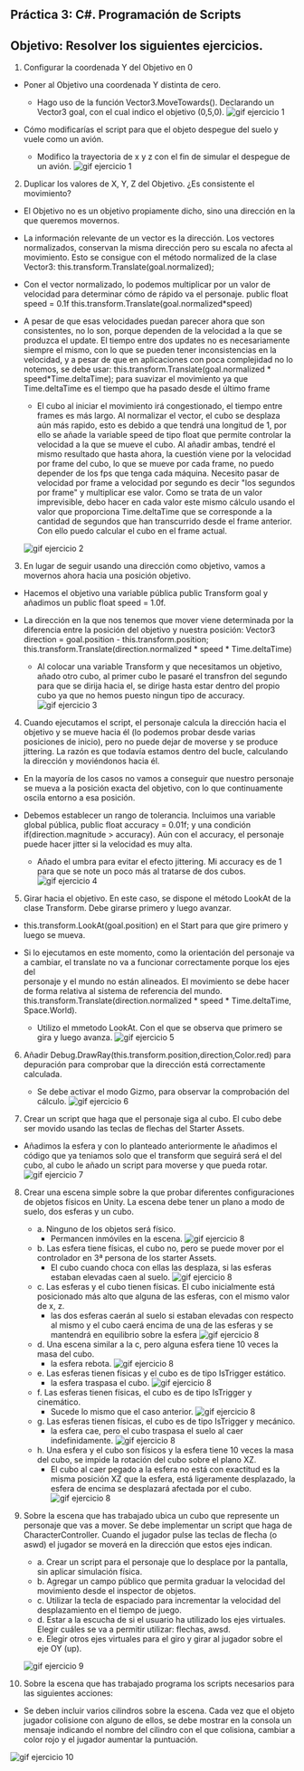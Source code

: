 ## Práctica 3: C#. Programación de Scripts
## Objetivo: Resolver los siguientes ejercicios.

1. Configurar la coordenada Y del Objetivo en 0
  - Poner al Objetivo una coordenada Y distinta de cero.
      - Hago uso de la función Vector3.MoveTowards(). Declarando un Vector3 goal, con el cual indico el objetivo (0,5,0).
      ![gif ejercicio 1](/gifs/Ejercicio1.1.gif)
      
  - Cómo modificarías el script para que el objeto despegue del suelo y vuele como un avión.
      - Modifico la trayectoria de x y z con el fin de simular el despegue de un avión.
      ![gif ejercicio 1](/gifs/Ejercicio1.2.gif)
      
2. Duplicar los valores de X, Y, Z del Objetivo. ¿Es consistente el movimiento?
  - El Objetivo no es un objetivo propiamente dicho, sino una dirección en la que queremos movernos.
  - La información relevante de un vector es la dirección. Los vectores normalizados, conservan la misma dirección pero su escala no afecta al movimiento. 
  Esto se consigue con el método normalized de la clase Vector3: this.transform.Translate(goal.normalized);
  - Con el vector normalizado, lo podemos multiplicar por un valor de velocidad para determinar cómo de rápido va el personaje. public float speed = 0.1f 
  this.transform.Translate(goal.normalized*speed)
  - A pesar de que esas velocidades puedan parecer ahora que son consistentes, no lo son, porque dependen de la velocidad a la que se produzca el update. 
  El tiempo entre dos updates no es necesariamente siempre el mismo, con lo que se pueden tener inconsistencias en la velocidad, y a pesar de que 
  en aplicaciones con poca complejidad no lo notemos, se debe usar: this.transform.Translate(goal.normalized * speed*Time.deltaTime);  para suavizar el 
  movimiento ya que Time.deltaTime es el tiempo que ha pasado desde el último frame
  
      - El cubo al iniciar el movimiento irá congestionado, el tiempo entre frames es más largo. Al normalizar el vector, el cubo se desplaza aún más rapido,
      esto es debido a que tendrá una longitud de 1, por ello se añade la variable speed de tipo float que permite controlar la velocidad a la que se mueve el cubo.
      Al añadir ambas, tendré el mismo resultado que hasta ahora, la cuestión viene por la velocidad por frame del cubo, lo que se mueve por cada frame, no puedo depender
      de los fps que tenga cada máquina. Necesito pasar de velocidad por frame a velocidad por segundo es decir "los segundos por frame" y multiplicar ese valor. Como
      se trata de un valor imprevisible, debo hacer en cada valor este mismo cálculo usando el valor que proporciona Time.deltaTime que se corresponde a la cantidad de
      segundos que han transcurrido desde el frame anterior. Con ello puedo calcular el cubo en el frame actual.
      
      ![gif ejercicio 2](/gifs/Ejercicio2.gif)
      
3. En lugar de seguir usando una dirección como objetivo, vamos a movernos ahora hacia una posición objetivo.
  - Hacemos el objetivo una variable pública public Transform goal y añadimos un public float speed = 1.0f.
  - La dirección en la que nos tenemos que mover viene determinada por la diferencia entre la posición del objetivo y nuestra posición: 
  Vector3 direction = goal.position - this.transform.position; this.transform.Translate(direction.normalized * speed * Time.deltaTime)
  
     - Al colocar una variable Transform y que necesitamos un objetivo, añado otro cubo, al primer cubo le pasaré el transfron del segundo para que se dirija hacia el,
     se dirige hasta estar dentro del propio cubo ya que no hemos puesto ningun tipo de accuracy.
     ![gif ejercicio 3](/gifs/Ejercicio3.gif)
     
4. Cuando ejecutamos el script, el personaje calcula la dirección hacia el objetivo y se mueve hacia él (lo podemos probar desde varias posiciones de inicio), 
pero no puede dejar de moverse y se produce jittering. La razón es que todavía estamos dentro del bucle, calculando la dirección y moviéndonos hacia él.
  - En la mayoría de los casos no vamos a conseguir que nuestro personaje se mueva a la posición exacta del objetivo, con lo que continuamente oscila 
  entorno a esa posición.
  - Debemos establecer un rango de tolerancia. Incluimos una variable global pública, public float accuracy = 0.01f; y una condición 
  if(direction.magnitude > accuracy). Aún con el accuracy, el personaje puede hacer jitter si la velocidad es muy alta.
  
     - Añado el umbra para evitar el efecto jittering. Mi accuracy es de 1 para que se note un poco más al tratarse de dos cubos.
     ![gif ejercicio 4](/gifs/Ejercicio4.gif)
     
5. Girar hacia el objetivo. En este caso, se dispone el método LookAt de la clase Transform. Debe girarse primero y luego avanzar.
  - this.transform.LookAt(goal.position) en el Start para que gire primero y luego se mueva.
  - Si lo ejecutamos en este momento, como la orientación del personaje va a cambiar, el translate no va a funcionar correctamente porque los ejes del  
  personaje y el mundo no están alineados. El movimiento se debe hacer de forma relativa al sistema de referencia del mundo. this.transform.Translate(direction.normalized * speed * Time.deltaTime, 
  Space.World).
  
    - Utilizo el mmetodo LookAt. Con el que se observa que primero se gira y luego avanza.
    ![gif ejercicio 5](/gifs/Ejercicio5.gif)
     
6. Añadir Debug.DrawRay(this.transform.position,direction,Color.red) para depuración para comprobar que la dirección está correctamente calculada.

    - Se debe activar el modo Gizmo, para observar la comprobación del cálculo.
    ![gif ejercicio 6](/gifs/Ejercicio6.gif)
    
7. Crear un script que haga que el personaje siga al cubo. El cubo debe ser movido usando las teclas de flechas del Starter Assets.

  - Añadimos la esfera y con lo planteado anteriormente le añadimos el código que ya teniamos solo que el transform que seguirá será el del cubo, al cubo le añado
  un script para moverse y que pueda rotar.
    ![gif ejercicio 7](/gifs/Ejercicio7.gif)
    
8. Crear una escena simple sobre la que probar diferentes configuraciones de objetos físicos en Unity. La escena debe tener un plano a modo de suelo, dos esferas y un cubo.
     - a. Ninguno de los objetos será físico.
          - Permancen inmóviles en la escena.
          ![gif ejercicio 8](/gifs/Ejercicio8a.gif)
     - b. Las esfera tiene físicas, el cubo no, pero se puede mover por el controlador en 3ª persona de los starter Assets.
          - El cubo cuando choca con ellas las desplaza, si las esferas estaban elevadas caen al suelo.
          ![gif ejercicio 8](/gifs/Ejercicio8bv2.gif)
     - c. Las esferas y el cubo tienen físicas. El cubo inicialmente está posicionado más alto que alguna de las esferas, con el mismo valor de x, z.
          -  las dos esferas caerán al suelo si estaban elevadas con respecto al mismo y el cubo caerá encima de una de las esferas y se mantendrá en
          equilibrio sobre la esfera
          ![gif ejercicio 8](/gifs/Ejercicio8cv2.gif)
     - d. Una escena similar a la c, pero alguna esfera tiene 10 veces la masa del cubo.
          - la esfera rebota.
          ![gif ejercicio 8](/gifs/Ejercicio8d.gif)
     - e. Las esferas tienen físicas y el cubo es de tipo IsTrigger estático.
          - la esfera traspasa el cubo.
          ![gif ejercicio 8](/gifs/Ejercicio8ev2.gif)   
     - f. Las esferas tienen físicas, el cubo es de tipo IsTrigger y cinemático.
          - Sucede lo mismo que el caso anterior.
          ![gif ejercicio 8](/gifs/Ejercicio8fv2.gif)
     - g. Las esferas tienen físicas, el cubo es de tipo IsTrigger y mecánico.
          - la esfera cae, pero el cubo traspasa el suelo al caer indefinidamente.
          ![gif ejercicio 8](/gifs/Ejercicio8gv1.gif)
     - h. Una esfera y el cubo son físicos y la esfera tiene 10 veces la masa del cubo, se impide la rotación del cubo sobre el plano XZ.
          - El cubo al caer pegado a la esfera no está con exactitud es la misma posición XZ que la esfera, está ligeramente desplazado, la esfera de encima se
          desplazará afectada por el cubo.
          ![gif ejercicio 8](/gifs/Ejercicio8h.gif)
  
9. Sobre la escena que has trabajado ubica un cubo que represente un personaje que vas a mover. Se debe implementar un script que haga de CharacterController. 
Cuando el jugador pulse las teclas de flecha (o aswd) el jugador se moverá en la dirección que estos ejes indican.
    - a. Crear un script para el personaje que lo desplace por la pantalla, sin aplicar simulación física.
    - b. Agregar un campo público que permita graduar la velocidad del movimiento desde el inspector de objetos.
    - c. Utilizar la tecla de espaciado para incrementar la velocidad del desplazamiento en el tiempo de juego.
    - d. Estar a la escucha de si el usuario ha utilizado los ejes virtuales. Elegir cuáles se va a permitir utilizar: flechas, awsd.
    - e. Elegir otros ejes virtuales para el giro y girar al jugador sobre el eje OY (up).
    
   ![gif ejercicio 9](/gifs/Ejercicio9.gif)
   
10. Sobre la escena que has trabajado programa los scripts necesarios para las siguientes acciones:
  - Se deben incluir varios cilindros sobre la escena. Cada vez que el objeto jugador colisione con alguno de ellos,  se debe mostrar en la consola 
  un mensaje indicando el nombre del cilindro con el que colisiona, cambiar a color rojo y el jugador aumentar la puntuación.
  
  ![gif ejercicio 10](/gifs/Ejercicio10.gif)
